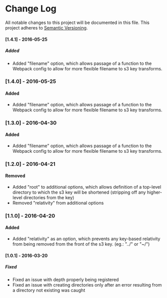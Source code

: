 # Change Log
All notable changes to this project will be documented in this file.
This project adheres to [Semantic Versioning](http://semver.org/).

#### [1.4.1] - 2016-05-25
##### Added
- Added "filename" option, which allows passage of a function to the Webpack
config to allow for more flexible filename to s3 key transforms.

### [1.4.0] - 2016-05-25
#### Added
- Added "filename" option, which allows passage of a function to the Webpack
config to allow for more flexible filename to s3 key transforms.

### [1.3.0] - 2016-04-30
#### Added
- Added "filename" option, which allows passage of a function to the Webpack
config to allow for more flexible filename to s3 key transforms.

### [1.2.0] - 2016-04-21
#### Removed
- Added "root" to additional options, which allows definition of a top-level
directory to which the s3 key will be shortened (stripping off any higher-level
directories from the key)
- Removed "relativity" from additional options

### [1.1.0] - 2016-04-20
#### Added
- Added "relativity" as an option, which prevents any key-based relativity from
being removed from the front of the s3 key. (eg.: "../" or "~/")

#### [1.0.1] - 2016-03-20
##### Fixed
- Fixed an issue with depth properly being registered
- Fixed an issue with creating directories only after an error resulting from a
directory not existing was caught